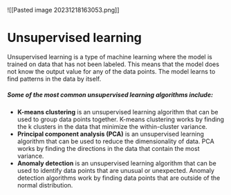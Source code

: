 ![[Pasted image 20231218163053.png]]
# Unsupervised learning
Unsupervised learning is a type of machine learning where the model is trained on data that has not been labeled. This means that the model does not know the output value for any of the data points. The model learns to find patterns in the data by itself.

##### Some of the most common unsupervised learning algorithms include:

- **K-means clustering** is an unsupervised learning algorithm that can be used to group data points together. K-means clustering works by finding the k clusters in the data that minimize the within-cluster variance.
- **Principal component analysis (PCA)** is an unsupervised learning algorithm that can be used to reduce the dimensionality of data. PCA works by finding the directions in the data that contain the most variance.
- **Anomaly detection** is an unsupervised learning algorithm that can be used to identify data points that are unusual or unexpected. Anomaly detection algorithms work by finding data points that are outside of the normal distribution.